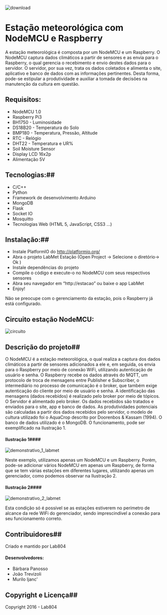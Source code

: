 ![download](https://cloud.githubusercontent.com/assets/22622042/19200013/2f33d736-8c9d-11e6-9320-64f6caaec629.png)

 # Estação meteorológica com NodeMCU e Raspberry #

A estação meteorológica é composta por um NodeMCU e um Raspberry. O NodeMCU captura dados climáticos a partir de sensores e as envia para o Raspberry, o qual  gerencia o recebimento e envio destes dados para o servidor. O servidor, por sua vez, trata os dados coletados e alimenta o site, aplicativo e banco de dados com as informações pertinentes. Desta forma, pode-se estipular a produtividade e auxiliar a tomada de decisões na manutenção da cultura em questão.

## Requisitos: ##


* NodeMCU 1.0
* Raspberry Pi3
* BH1750  - Luminosidade
* DS18B20 - Temperatura do Solo
* BMP180 - Temperatura, Pressão, Altitude
* RTC - Relógio
* DHT22 - Temperatura e UR%
* Soil Moisture Sensor
* Display LCD 16x2p
* Alimentação 5V

## Tecnologias:##


* C/C++
* Python
* Framework de desenvolvimento Arduino
* MongoDB
* Flask
* Socket IO
* Mosquitto
* Tecnologias Web (HTML 5, JavaScript, CSS3 ...)


## Instalação:##

* Instale PlatformIO do http://platformio.org/
* Abra o projeto LabMet Estação (Open Project -> Selecione o diretório-> Ok )
* Instale dependências do projeto
* Compile o código e execute-o no NodeMCU com seus respectivos sensores
* Abra seu navegador em “http://estacao” ou baixe o app LabMet  
* Enjoy!

Não se preocupe com o gerenciamento da estação, pois o Raspberry já está configurado.

## Circuito estação NodeMCU: ##



![circuito](https://cloud.githubusercontent.com/assets/22622042/19238248/07d708c0-8ed7-11e6-868e-79b457f4d2d6.png)



## Descrição do projeto##
O NodeMCU é a estação meteorológica, o qual realiza a captura dos dados climáticos a partir de sensores adicionados a ele e, em seguida, os envia para o Raspberry por meio de conexão WiFi, utilizando autenticação de usuário e senha.
O Raspberry recebe os dados através do MQTT, um protocolo de troca de mensagens entre Publisher e Subscriber, o intermediário no processo de comunicação é o broker, que também exige autenticação do cliente por meio de usuário e senha. A identificação das mensagens (dados recebidos) é realizado pelo broker por meio de tópicos.
 	O Servidor é alimentado pelo broker. Os dados recebidos são tratados e enviados para o site, app e banco de dados. As produtividades potenciais são calculadas a partir dos dados recebidos pelo servidor, o modelo de cultura utilizado foi o AquaCrop descrito por Doorenbos & Kassam (1994). O banco de dados utilizado é o MongoDB.
O funcionamento, pode ser exemplificado na Ilustração 1.


#### Ilustração 1####
![demonstrativo_1_labmet](https://cloud.githubusercontent.com/assets/22622042/19085103/771c335a-8a3f-11e6-8490-23a1b3c566d1.png)


Neste exemplo, utilizamos apenas um NodeMCU e um Raspberry. Porém, pode-se adicionar vários NodeMCU em apenas um Raspberry, de forma que se tem várias estações em diferentes lugares, utilizando apenas um gerenciador, como podemos observar na Ilustração 2.


#### Ilustração 2####
![demonstrativo_2_labmet](https://cloud.githubusercontent.com/assets/22622042/19085120/902669d8-8a3f-11e6-85ad-532257b41262.png)

 Esta condição só é possível se as estações estiverem no perímetro de alcance da rede WIFi do gerenciador, sendo imprescindível a conexão para seu funcionamento correto.

## Contribuidores##

Criado e mantido por Lab804

#### Desenvolvedores:

- Bárbara Panosso
- João Trevizoli
- Murilo Ijanc'

## Copyright e Licença##

Copyright 2016 - Lab804
